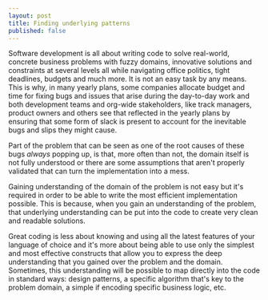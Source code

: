 ```yaml
---
layout: post
title: Finding underlying patterns
published: false
---
```


Software development is all about writing code to solve real-world, concrete business problems with fuzzy domains, innovative solutions and constraints at several levels all while navigating office politics, tight deadlines, budgets and much more. It is not an easy task by any means. This is why, in many yearly plans, some companies allocate budget and time for fixing bugs and issues that arise during the day-to-day work and both development teams and org-wide stakeholders, like track managers, product owners and others see that reflected in the yearly plans by ensuring that some form of slack is present to account for the inevitable bugs and slips they might cause.

Part of the problem that can be seen as one of the root causes of these bugs _always_ popping up, is that, more often than not, the domain itself is not fully understood or there are some assumptions that aren't properly validated that can turn the implementation into a mess. 

Gaining understanding of the domain of the problem is not easy but it's required in order to be able to write the most efficient implementation possible. This is because, when you gain an understanding of the problem, that underlying understanding can be put into the code to create very clean and readable solutions. 

Great coding is less about knowing and using all the latest features of your language of choice and it's more about being able to use only the simplest and most effective constructs that allow you to express the deep understanding that you gained over the problem and the domain. 
Sometimes, this understanding will be possible to map directly into the code in standard ways: design patterns, a specific algorithm that's key to the problem domain, a simple if encoding specific business logic, etc. 
